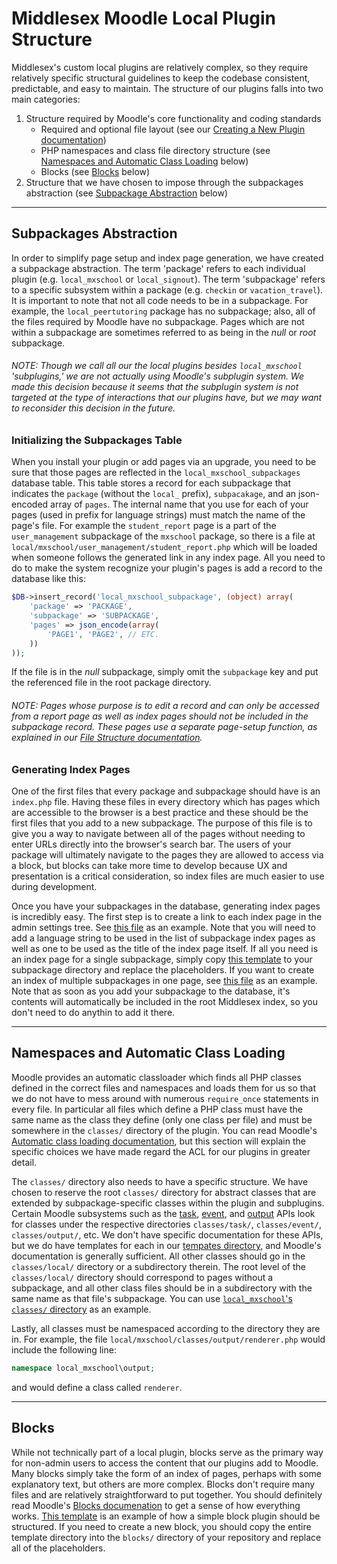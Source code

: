 # Middlesex Moodle Local Plugin Structure

Middlesex's custom local plugins are relatively complex, so they require relatively specific structural guidelines to keep the codebase consistent, predictable, and easy to maintain. The structure of our plugins falls into two main categories:

1. Structure required by Moodle's core functionality and coding standards
    - Required and optional file layout (see our [Creating a New Plugin documentation](/docs/CREATING_A_NEW_PLUGIN.md))
    - PHP namespaces and class file directory structure (see [Namespaces and Automatic Class Loading](#namespaces-and-automatic-class-loading) below)
    - Blocks (see [Blocks](#blocks) below)
2. Structure that we have chosen to impose through the subpackages abstraction (see [Subpackage Abstraction](#subpackages-abstraction) below)

___

## Subpackages Abstraction

In order to simplify page setup and index page generation, we have created a subpackage abstraction. The term 'package' refers to each individual plugin (e.g. `local_mxschool` or `local_signout`). The term 'subpackage' refers to a specific subsystem within a package (e.g. `checkin` or `vacation_travel`). It is important to note that not all code needs to be in a subpackage. For example, the `local_peertutoring` package has no subpackage; also, all of the files required by Moodle have no subpackage. Pages which are not within a subpackage are sometimes referred to as being in the _null_ or _root_ subpackage.

###### NOTE: Though we call all our the local plugins besides `local_mxschool` 'subplugins,' we are not actually using Moodle's subplugin system. We made this decision because it seems that the subplugin system is not targeted at the type of interactions that our plugins have, but we may want to reconsider this decision in the future.

### Initializing the Subpackages Table

When you install your plugin or add pages via an upgrade, you need to be sure that those pages are reflected in the `local_mxschool_subpackages` database table. This table stores a record for each subpackage that indicates the `package` (without the `local_` prefix), `subpacakage`, and an json-encoded array of `pages`. The internal name that you use for each of your pages (used in prefix for language strings) must match the name of the page's file. For example the `student_report` page is a part of the `user_management` subpackage of the `mxschool` package, so there is a file at `local/mxschool/user_management/student_report.php` which will be loaded when someone follows the generated link in any index page. All you need to do to make the system recognize your plugin's pages is add a record to the database like this:

```PHP
$DB->insert_record('local_mxschool_subpackage', (object) array(
    'package' => 'PACKAGE',
    'subpackage' => 'SUBPACKAGE',
    'pages' => json_encode(array(
        'PAGE1', 'PAGE2', // ETC.
    ))
));
```

If the file is in the _null_ subpackage, simply omit the `subpackage` key and put the referenced file in the root package directory.

###### NOTE: Pages whose purpose is to edit a record and can only be accessed from a report page as well as index pages should _not_ be included in the subpackage record. These pages use a separate page-setup function, as explained in our [File Structure documentation](/docs/GENERAL_FILE_STRUCTURE.md).

### Generating Index Pages

One of the first files that every package and subpackage should have is an `index.php` file. Having these files in every directory which has pages which are accessible to the browser is a best practice and these should be the first files that you add to a new subpackage. The purpose of this file is to give you a way to navigate between all of the pages without needing to enter URLs directly into the browser's search bar. The users of your package will ultimately navigate to the pages they are allowed to access via a block, but blocks can take more time to develop because UX and presentation is a critical consideration, so index files are much easier to use during development.

Once you have your subpackages in the database, generating index pages is incredibly easy. The first step is to create a link to each index page in the admin settings tree. See [this file](/local/signout/settings.php) as an example. Note that you will need to add a language string to be used in the list of subpackage index pages as well as one to be used as the title of the index page itself. If all you need is an index page for a single subpackage, simply copy [this template](/docs/templates/index.php) to your subpackage directory and replace the placeholders. If you want to create an index of multiple subpackages in one page, see [this file](/local/signout/index.php) as an example. Note that as soon as you add your subpackage to the database, it's contents will automatically be included in the root Middlesex index, so you don't need to do anythin to add it there.

___

## Namespaces and Automatic Class Loading

Moodle provides an automatic classloader which finds all PHP classes defined in the correct files and namespaces and loads them for us so that we do not have to mess around with numerous `require_once` statements in every file. In particular all files which define a PHP class must have the same name as the class they define (only one class per file) and must be somewhere in the `classes/` directory of the plugin. You can read Moodle's [Automatic class loading documentation](https://docs.moodle.org/dev/Automatic_class_loading), but this section will explain the specific choices we have made regard the ACL for our plugins in greater detail.

The `classes/` directory also needs to have a specific structure. We have chosen to reserve the root `classes/` directory for abstract classes that are extended by subpackage-specific classes within the plugin and subplugins. Certain Moodle subsystems such as the [task](https://docs.moodle.org/dev/Task_API), [event](https://docs.moodle.org/dev/Event_2), and [output](https://docs.moodle.org/dev/Output_API) APIs look for classes under the respective directories `classes/task/`, `classes/event/`, `classes/output/`, etc. We don't have specific documentation for these APIs, but we do have templates for each in our [tempates directory](/docs/templates), and Moodle's documentation is generally sufficient. All other classes should go in the `classes/local/` directory or a subdirectory therein. The root level of the `classes/local/` directory should correspond to pages without a subpackage, and all other class files should be in a subdirectory with the same name as that file's subpackage. You can use [`local_mxschool`'s `classes/` directory](/local/mxschool/classes/) as an example.

Lastly, all classes must be namespaced according to the directory they are in. For example, the file `local/mxschool/classes/output/renderer.php` would include the following line:

```PHP
namespace local_mxschool\output;
```

and would define a class called `renderer`.

___

## Blocks

While not technically part of a local plugin, blocks serve as the primary way for non-admin users to access the content that our plugins add to Moodle. Many blocks simply take the form of an index of pages, perhaps with some explanatory text, but others are more complex. Blocks don't require many files and are relatively straightforward to put together. You should definitely read Moodle's [Blocks documenation](https://docs.moodle.org/dev/Blocks) to get a sense of how everything works. [This template](/docs/templates/mxschool_BLOCK) is an example of how a simple block plugin should be structured. If you need to create a new block, you should copy the entire template directory into the `blocks/` directory of your repository and replace all of the placeholders.

